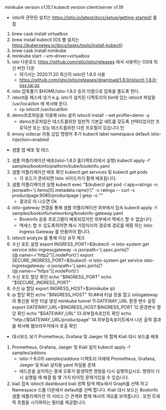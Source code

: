 minikube version v1.15.1
kubectl version client/server v1.19
* istio와 관련된 설치는 https://istio.io/latest/docs/setup/getting-started/ 를 참

1. brew cask install virtualbox
2. brew install kubectl
   (OS 별 설치는 https://kubernetes.io/docs/tasks/tools/install-kubectl)
3. brew cask install minikube
4. minikube start --vm-driver=virtualbox
5. isto 다운로드 
   https://github.com/istio/istio/releases 에서 사용하는 OS에 최신 버전 다운
   * 여기서는 2020.11.20 최신의 istio인 1.8.0 사용
   * https://github.com/istio/istio/releases/download/1.8.0/istioctl-1.8.0-osx.tar.gz
6. istio 압축풀기
   $HOME/istio-1.8.0 등의 이름으로 압축을 풀도록 한다.
7. istoctl을 패스에 넣기
   e.g. isto가 설치된 디렉토리의 bin에 있는 istioctl 파일을 /usr/local/bin 에 복사해 둔다.
   * cp istioctl /usr/local/bin
8. demo프로파일을 이용해 istio 설치
   istioctl install --set profile=demo -y 
   * demo프로파일은 테스트를위한 일반적 기본값 세트를 갖도록 선택되었지만 프로덕션 또는 성능 테스트를위한 다른 프로필이 있습니다.인
9. envoy sidecar 자동 삽입 명령어 추가 
   kubectl label namespace default istio-injection=enabled
   
   
* 샘플 앱 배포 및 테스   
1. 샘플 어플리케이션 배포(istio-1.8.0 홈디렉토리에서 실행)
   kubectl apply -f samples/bookinfo/platform/kube/bookinfo.yaml
2. 샘플 어플리케이션 배포 확인
   kubectl get services 및 kubectl get pods
   * 각 포드가 준비되면 Istio 사이드카가 함께 배포됩니다.
3. 샘플 어플리케이션 실행
   kubectl exec "$(kubectl get pod -l app=ratings -o jsonpath='{.items[0].metadata.name}')" -c ratings -- curl -s productpage:9080/productpage | grep -o "<title>.*</title>"
   * 결과로 <title>Simple Bookstore App</title> 이 나오면 Ok
4. istio-gateway 연결을 통해 샘플 어플리케이션 외부에서 접속
   kubectl apply -f samples/bookinfo/networking/bookinfo-gateway.yaml
   * Bookinfo 응용 프로그램이 배포되었지만 외부에서 액세스 할 수 없습니다. 
   * 액세스 할 수 있도록하려면 메시 가장자리의 경로에 경로를 매핑 하는 Istio Ingress Gateway 를 만들어야 합니다.
5. istioctl analyze 를 통해 이상 유무 체크
6. 수신 포트 설정
   export INGRESS_PORT=$(kubectl -n istio-system get service istio-ingressgateway -o jsonpath='{.spec.ports[?(@.name=="http2")].nodePort}')
   export SECURE_INGRESS_PORT=$(kubectl -n istio-system get service istio-ingressgateway -o jsonpath='{.spec.ports[?(@.name=="https")].nodePort}')
7. 수신 포트 할당 확인
   echo "$INGRESS_PORT"
   echo "$SECURE_INGRESS_PORT"
8. 수신 ip 할당 
   export INGRESS_HOST=$(minikube ip)
9. ip 할당 확인
   echo "$INGRESS_HOST"
10.##새 터널 창을 열고 istiogateway와 통신을 위한 터널 생성
   minikube tunnel
11.GATEWAY_URL 환경 변수 설정 
   export GATEWAY_URL=$INGRESS_HOST:$INGRESS_PORT
12.환경변수 할당 확인
   echo "$GATEWAY_URL"
13.외부접속포인트 확인
   echo "http://$GATEWAY_URL/productpage"
14.외부접속포이트에서 나온 출력 결과를 복사해 웹브라우저에서 호출 확인

* 대시보드 보기
Prometheus, Grafana 및 Jaeger 와 함께 Kiali 대시 보드를 배포
1. Prometheus, Grafana, Jaeger 및 Kiali 설치
   kubectl apply -f samples/addons 
   * istio-1-8.0의 samples/addons 디렉토리 아래에 Prometheus, Grafana, Jaeger 및 Kiali 설치용 yaml 파일들 존재
   * 애드온을 설치하는 중에 오류가 발생하면 명령을 다시 실행하십시오. 명령이 다시 실행될 때 해결 될 몇 가지 타이밍 문제가있을 수 있습니다.
2. kiali 접속
  istioctl dashboard kiali
  왼쪽 탐색 메뉴에서 Graph를 선택 하고 Namespace 드롭 다운에서 default를 선택 합니다.
  Kiali 대시 보드는 Bookinfo샘플 애플리케이션 의 서비스 간 관계와 함께 메시의 개요를 보여줍니다 . 또한 트래픽 흐름을 시각화하는 필터를 제공합니다.